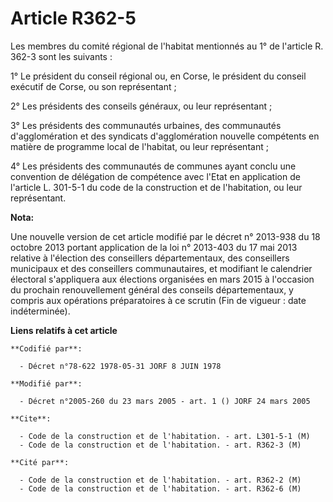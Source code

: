 # Article R362-5

Les membres du comité régional de l'habitat mentionnés au 1° de l'article R. 362-3 sont les suivants :

1° Le président du conseil régional ou, en Corse, le président du conseil exécutif de Corse, ou son représentant ;

2° Les présidents des conseils généraux, ou leur représentant ;

3° Les présidents des communautés urbaines, des communautés d'agglomération et des syndicats d'agglomération nouvelle
compétents en matière de programme local de l'habitat, ou leur représentant ;

4° Les présidents des communautés de communes ayant conclu une convention de délégation de compétence avec l'Etat en
application de l'article L. 301-5-1 du code de la construction et de l'habitation, ou leur représentant.

**Nota:**

Une nouvelle version de cet article modifié par le décret n° 2013-938 du 18 octobre 2013 portant application de la loi n°
2013-403 du 17 mai 2013 relative à l'élection des conseillers départementaux, des conseillers municipaux et des conseillers
communautaires, et modifiant le calendrier électoral s'appliquera aux élections organisées en mars 2015 à l'occasion du
prochain renouvellement général des conseils départementaux, y compris aux opérations préparatoires à ce scrutin (Fin de
vigueur : date indéterminée).

**Liens relatifs à cet article**

	**Codifié par**:

	  - Décret n°78-622 1978-05-31 JORF 8 JUIN 1978

	**Modifié par**:

	  - Décret n°2005-260 du 23 mars 2005 - art. 1 () JORF 24 mars 2005

	**Cite**:

	  - Code de la construction et de l'habitation. - art. L301-5-1 (M)
	  - Code de la construction et de l'habitation. - art. R362-3 (M)

	**Cité par**:

	  - Code de la construction et de l'habitation. - art. R362-2 (M)
	  - Code de la construction et de l'habitation. - art. R362-6 (M)
